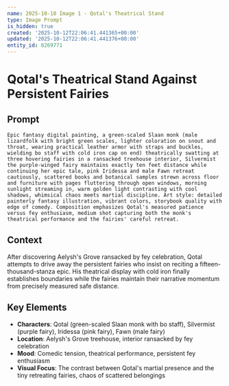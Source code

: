 ```yaml
---
name: 2025-10-10 Image 1 - Qotal's Theatrical Stand
type: Image Prompt
is_hidden: true
created: '2025-10-12T22:06:41.441365+00:00'
updated: '2025-10-12T22:06:41.441376+00:00'
entity_id: 8269771
---
```


# Qotal's Theatrical Stand Against Persistent Fairies

## Prompt

```
Epic fantasy digital painting, a green-scaled Slaan monk (male lizardfolk with bright green scales, lighter coloration on snout and throat, wearing practical leather armor with straps and buckles, wielding bo staff with cold iron cap on end) theatrically swatting at three hovering fairies in a ransacked treehouse interior, Silvermist the purple-winged fairy maintains exactly ten feet distance while continuing her epic tale, pink Iridessa and male Fawn retreat cautiously, scattered books and botanical samples strewn across floor and furniture with pages fluttering through open windows, morning sunlight streaming in, warm golden light contrasting with cool shadows, whimsical chaos meets martial discipline. Art style: detailed painterly fantasy illustration, vibrant colors, storybook quality with edge of comedy. Composition emphasizes Qotal's measured patience versus fey enthusiasm, medium shot capturing both the monk's theatrical performance and the fairies' careful retreat.
```

## Context

After discovering Aelysh's Grove ransacked by fey celebration, Qotal attempts to drive away the persistent fairies who insist on reciting a fifteen-thousand-stanza epic. His theatrical display with cold iron finally establishes boundaries while the fairies maintain their narrative momentum from precisely measured safe distance.

## Key Elements

- **Characters**: Qotal (green-scaled Slaan monk with bo staff), Silvermist (purple fairy), Iridessa (pink fairy), Fawn (male fairy)
- **Location**: Aelysh's Grove treehouse, interior ransacked by fey celebration
- **Mood**: Comedic tension, theatrical performance, persistent fey enthusiasm
- **Visual Focus**: The contrast between Qotal's martial presence and the tiny retreating fairies, chaos of scattered belongings
